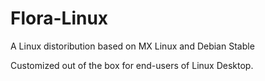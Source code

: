 # Flora-Linux

A Linux distoribution based on MX Linux and Debian Stable

Customized out of the box for end-users of Linux Desktop.
